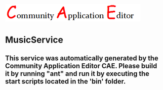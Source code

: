 ![CAE](https://github.com/CAE-Community-Application-Editor/CAE-Deployment-Temp/blob/master/microservice-68/img/logo.png)  

MusicService
===================


This service was automatically generated by the Community Application Editor CAE. Please build it by running "ant" and run it by executing the start scripts located in the 'bin' folder.
---------------
